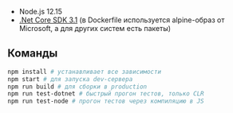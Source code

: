 
- Node.js 12.15
- [.Net Core SDK 3.1](https://docs.microsoft.com/en-us/dotnet/core/install/sdk?pivots=os-windows) (в Dockerfile используется alpine-образ от Microsoft, а для других систем есть пакеты)

## Команды

```bash
npm install # устанавливает все зависимости
npm start # для запуска dev-сервера
npm run build # для сборки в production
npm run test-dotnet # быстрый прогон тестов, только CLR
npm run test-node # прогон тестов через компиляцию в JS
```
